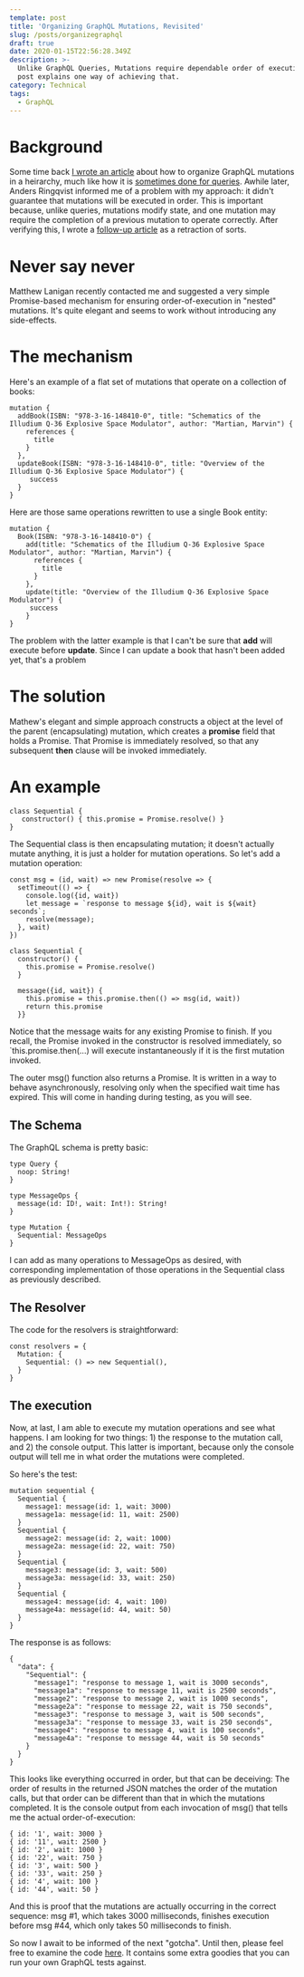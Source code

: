 ```yaml
---
template: post
title: 'Organizing GraphQL Mutations, Revisited'
slug: /posts/organizegraphql
draft: true
date: 2020-01-15T22:56:28.349Z
description: >-
  Unlike GraphQL Queries, Mutations require dependable order of execution. This
  post explains one way of achieving that.
category: Technical
tags:
  - GraphQL
---
```

# Background

Some time back [I wrote an article](https://www.freecodecamp.org/news/organizing-graphql-mutations-653306699f3d/) about how to organize GraphQL mutations in a heirarchy, much like how it is [sometimes done for queries](https://blog.hasura.io/graphql-and-tree-data-structures-with-postgres-on-hasura-dfa13c0d9b5f/#fetching-comments).  Awhile later, Anders Ringqvist informed me of a problem with my approach: it didn't guarantee that mutations will be executed in order.  This is important because, unlike queries, mutations modify state, and one mutation may require the completion of a previous mutation to operate correctly.  After verifying this, I wrote a [follow-up article](https://www.freecodecamp.org/news/beware-of-graphql-nested-mutations-9cdb84e062b5/) as a retraction of sorts.

# Never say never

Matthew Lanigan recently contacted me and suggested a very simple Promise-based mechanism for ensuring order-of-execution in "nested" mutations. It's quite elegant and seems to work without introducing any side-effects.

# The mechanism

Here's an example of a flat set of mutations that operate on a collection of books:

```
mutation {
  addBook(ISBN: "978-3-16-148410-0", title: "Schematics of the Illudium Q-36 Explosive Space Modulator", author: "Martian, Marvin") {
    references {
      title
    }
  },
  updateBook(ISBN: "978-3-16-148410-0", title: "Overview of the Illudium Q-36 Explosive Space Modulator") {
     success
  }
}
```

Here are those same operations rewritten to use a single Book entity:

```
mutation {
  Book(ISBN: "978-3-16-148410-0") {
    add(title: "Schematics of the Illudium Q-36 Explosive Space Modulator", author: "Martian, Marvin") {
      references {
        title
      }
    },
    update(title: "Overview of the Illudium Q-36 Explosive Space Modulator") {
     success
    }
}
```

The problem with the latter example is that I can't be sure that **add** will execute before **update**.  Since I can update a book that hasn't been added yet, that's a problem  

# The solution

Mathew's elegant and simple approach constructs a object at the level of the parent (encapsulating) mutation, which creates a **promise** field that holds a Promise.  That Promise is immediately resolved, so that any subsequent **then** clause will be invoked immediately. 

# An example

```
class Sequential {  
   constructor() { this.promise = Promise.resolve() }
}
```

The Sequential class is then encapsulating mutation;  it doesn't actually mutate anything, it is just a holder for mutation operations. So let's add a mutation operation:

```
const msg = (id, wait) => new Promise(resolve => {
  setTimeout(() => {
    console.log({id, wait})
    let message = `response to message ${id}, wait is ${wait} seconds`;
    resolve(message);
  }, wait)
})

class Sequential {
  constructor() {
    this.promise = Promise.resolve()
  }

  message({id, wait}) {
    this.promise = this.promise.then(() => msg(id, wait))
    return this.promise
  }}
```

Notice that the message waits for any existing Promise to finish.  If you recall, the Promise invoked in the constructor is resolved immediately, so `this.promise.then(...) will execute instantaneously if it is the first mutation invoked.

The outer msg() function also returns a Promise. It is written in a way to behave asynchronously, resolving only when the specified wait time has expired. This will come in handing during testing, as you will see.

## The Schema

The GraphQL schema is pretty basic:

```
type Query {
  noop: String!
}

type MessageOps {
  message(id: ID!, wait: Int!): String!
}

type Mutation {
  Sequential: MessageOps
}
```

I can add as many operations to MessageOps as desired, with corresponding implementation of those operations in the Sequential class as previously described.

## The Resolver

The code for the resolvers is straightforward:

```
const resolvers = {
  Mutation: {
    Sequential: () => new Sequential(),
  }
}
```

## The execution

Now, at last, I am able to execute my mutation operations and see what happens.  I am looking for two things: 1) the response to the mutation call, and 2) the console output. This latter is important, because only the console output will tell me in what order the mutations were completed.

So here's the test:

```
mutation sequential {
  Sequential {
    message1: message(id: 1, wait: 3000)
    message1a: message(id: 11, wait: 2500)
  }
  Sequential {
    message2: message(id: 2, wait: 1000)
    message2a: message(id: 22, wait: 750)
  }
  Sequential {
    message3: message(id: 3, wait: 500)
    message3a: message(id: 33, wait: 250)
  }
  Sequential {
    message4: message(id: 4, wait: 100)
    message4a: message(id: 44, wait: 50)
  }
}
```

The response is as follows:

```
{
  "data": {
    "Sequential": {
      "message1": "response to message 1, wait is 3000 seconds",
      "message1a": "response to message 11, wait is 2500 seconds",
      "message2": "response to message 2, wait is 1000 seconds",
      "message2a": "response to message 22, wait is 750 seconds",
      "message3": "response to message 3, wait is 500 seconds",
      "message3a": "response to message 33, wait is 250 seconds",
      "message4": "response to message 4, wait is 100 seconds",
      "message4a": "response to message 44, wait is 50 seconds"
    }
  }
}
```

This looks like everything occurred in order, but that can be deceiving: The order of results in the returned JSON matches the order of the mutation calls, but that order can be different than that in which the mutations completed. It is the console output from each invocation of msg() that tells me the actual order-of-execution:

```
{ id: '1', wait: 3000 }
{ id: '11', wait: 2500 }
{ id: '2', wait: 1000 }
{ id: '22', wait: 750 }
{ id: '3', wait: 500 }
{ id: '33', wait: 250 }
{ id: '4', wait: 100 }
{ id: '44', wait: 50 }
```

And this is proof that the mutations are actually occurring in the correct sequence: msg #1, which takes 3000 milliseconds, finishes execution before msg #44, which only takes 50 milliseconds to finish.

So now I await to be informed of the next "gotcha".  Until then, please feel free to examine the code [here](https://github.com/JeffML/nested_mutations). It contains some extra goodies that you can run your own GraphQL tests against.
